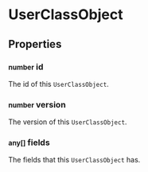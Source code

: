 # UserClassObject

## Properties
### <small>number</small> id
The id of this `UserClassObject`.
### <small>number</small> version
The version of this `UserClassObject`.
### <small>any[]</small> fields
The fields that this `UserClassObject` has.

